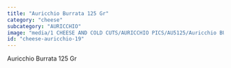 ```yaml
---
title: "Auricchio Burrata 125 Gr"
category: "cheese"
subcategory: "AURICCHIO"
image: "media/1 CHEESE AND COLD CUTS/AURICCHIO PICS/AU5125/Auricchio BURRATA 125 gr.jpg"
id: "cheese-auricchio-19"
---
```


Auricchio Burrata 125 Gr
